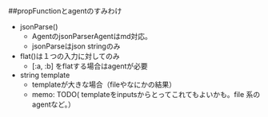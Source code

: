 
##propFunctionとagentのすみわけ
- jsonParse()
  - AgentのjsonParserAgentはmd対応。
  - jsonParseはjson stringのみ
- flat()は１つの入力に対してのみ
  - [:a, :b] をflatする場合はagentが必要
- string template
  - templateが大きな場合（fileやなにかの結果）
  - memo: TODO( templateをinputsからとってこれてもよいかも。file 系のagentなど。）

